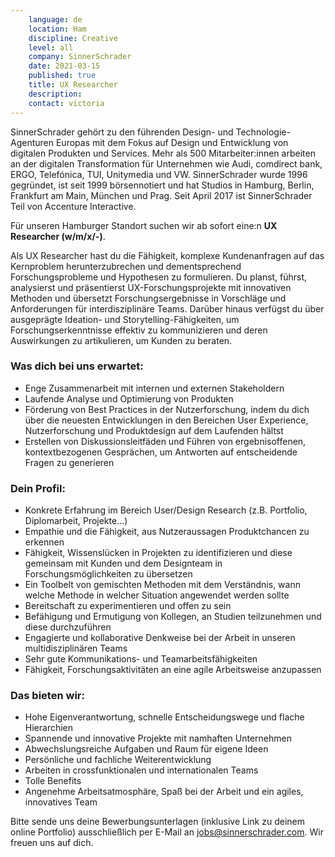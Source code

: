 ```yaml
---
    language: de
    location: Ham
    discipline: Creative
    level: all
    company: SinnerSchrader
    date: 2021-03-15
    published: true
    title: UX Researcher
    description: 
    contact: victoria
---
```


SinnerSchrader gehört zu den führenden Design- und Technologie-Agenturen Europas mit dem Fokus auf Design und Entwicklung von digitalen Produkten und Services. Mehr als 500 Mitarbeiter:innen arbeiten an der digitalen Transformation für Unternehmen wie Audi, comdirect bank, ERGO, Telefónica, TUI, Unitymedia und VW. SinnerSchrader wurde 1996 gegründet, ist seit 1999 börsennotiert und hat Studios in Hamburg, Berlin, Frankfurt am Main, München und Prag. Seit April 2017 ist SinnerSchrader Teil von Accenture Interactive.

Für unseren Hamburger Standort suchen wir ab sofort eine:n **UX Researcher (w/m/x/-)**.

Als UX Researcher hast du die Fähigkeit, komplexe Kundenanfragen auf das Kernproblem herunterzubrechen und dementsprechend Forschungsprobleme und Hypothesen zu formulieren. Du planst, führst, analysierst und präsentierst UX-Forschungsprojekte mit innovativen Methoden und übersetzt Forschungsergebnisse in Vorschläge und Anforderungen für interdisziplinäre Teams. Darüber hinaus verfügst du über ausgeprägte Ideation- und Storytelling-Fähigkeiten, um Forschungserkenntnisse effektiv zu kommunizieren und deren Auswirkungen zu artikulieren, um Kunden zu beraten.

### Was dich bei uns erwartet: 

- Enge Zusammenarbeit mit internen und externen Stakeholdern
- Laufende Analyse und Optimierung von Produkten
- Förderung von Best Practices in der Nutzerforschung, indem du dich über die neuesten Entwicklungen in den Bereichen User Experience, Nutzerforschung und Produktdesign auf dem Laufenden hältst
- Erstellen von Diskussionsleitfäden und Führen von ergebnisoffenen, kontextbezogenen Gesprächen, um Antworten auf entscheidende Fragen zu generieren

### Dein Profil:

- Konkrete Erfahrung im Bereich User/Design Research (z.B. Portfolio, Diplomarbeit, Projekte...) 
- Empathie und die Fähigkeit, aus Nutzeraussagen Produktchancen zu erkennen
- Fähigkeit, Wissenslücken in Projekten zu identifizieren und diese gemeinsam mit Kunden und dem Designteam in Forschungsmöglichkeiten zu übersetzen
- Ein Toolbelt von gemischten Methoden mit dem Verständnis, wann welche Methode in welcher Situation angewendet werden sollte
- Bereitschaft zu experimentieren und offen zu sein
- Befähigung und Ermutigung von Kollegen, an Studien teilzunehmen und diese durchzuführen
- Engagierte und kollaborative Denkweise bei der Arbeit in unseren multidisziplinären Teams  
- Sehr gute Kommunikations- und Teamarbeitsfähigkeiten
- Fähigkeit, Forschungsaktivitäten an eine agile Arbeitsweise anzupassen

### Das bieten wir: 

- Hohe Eigenverantwortung, schnelle Entscheidungswege und flache Hierarchien
- Spannende und innovative Projekte mit namhaften Unternehmen
- Abwechslungsreiche Aufgaben und Raum für eigene Ideen
- Persönliche und fachliche Weiterentwicklung
- Arbeiten in crossfunktionalen und internationalen Teams
- Tolle Benefits
- Angenehme Arbeitsatmosphäre, Spaß bei der Arbeit und ein agiles, innovatives Team

Bitte sende uns deine Bewerbungsunterlagen (inklusive Link zu deinem online Portfolio) ausschließlich per E-Mail an <jobs@sinnerschrader.com>. Wir freuen uns auf dich.

